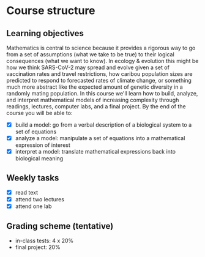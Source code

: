 # Course structure

## Learning objectives
Mathematics is central to science because it provides a rigorous way to go from a set of assumptions (what we take to be true) to their logical consequences (what we want to know). In ecology & evolution this might be how we think SARS-CoV-2 may spread and evolve given a set of vaccination rates and travel restrictions, how caribou population sizes are predicted to respond to forecasted rates of climate change, or something much more abstract like the expected amount of genetic diversity in a randomly mating population. In this course we'll learn how to build, analyze, and interpret mathematical models of increasing complexity through readings, lectures, computer labs, and a final project. By the end of the course you will be able to:

- [x] build a model: go from a verbal description of a biological system to a set of equations
- [x] analyze a model: manipulate a set of equations into a mathematical expression of interest
- [x] interpret a model: translate mathematical expressions back into biological meaning

## Weekly tasks
- [x] read text
- [x] attend two lectures
- [x] attend one lab

## Grading scheme (tentative)
- in-class tests: 4 x 20%
- final project: 20%

